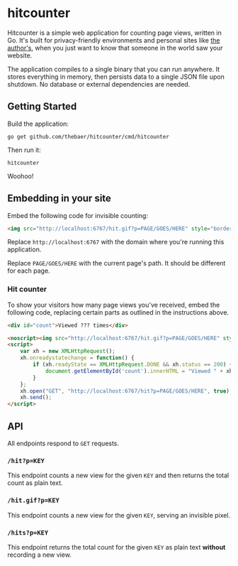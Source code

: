 # hitcounter

Hitcounter is a simple web application for counting page views, written in Go. It's built for privacy-friendly environments and personal sites like [the author's](https://baer.works), when you just want to know that someone in the world saw your website.

The application compiles to a single binary that you can run anywhere. It stores everything in memory, then persists data to a single JSON file upon shutdown. No database or external dependencies are needed.

## Getting Started

Build the application:

```
go get github.com/thebaer/hitcounter/cmd/hitcounter
``` 

Then run it:

```
hitcounter
```

Woohoo!

## Embedding in your site

Embed the following code for invisible counting:

```html
<img src="http://localhost:6767/hit.gif?p=PAGE/GOES/HERE" style="border:0;" alt="" />
```

Replace `http://localhost:6767` with the domain where you're running this application.

Replace `PAGE/GOES/HERE` with the current page's path. It should be different for each page.

### Hit counter

To show your visitors how many page views you've received, embed the following code, replacing certain parts as outlined in the instructions above.

```html
<div id="count">Viewed ??? times</div>

<noscript><img src="http://localhost:6767/hit.gif?p=PAGE/GOES/HERE" style="border:0;" alt="" /></noscript>
<script>
    var xh = new XMLHttpRequest();
    xh.onreadystatechange = function() {
        if (xh.readyState == XMLHttpRequest.DONE && xh.status == 200) {
            document.getElementById('count').innerHTML = "Viewed " + xh.responseText + " times";
        }
    };
    xh.open("GET", "http://localhost:6767/hit?p=PAGE/GOES/HERE", true);
    xh.send();
</script>
```

## API

All endpoints respond to `GET` requests.

### `/hit?p=KEY`

This endpoint counts a new view for the given `KEY` and then returns the total count as plain text.

### `/hit.gif?p=KEY`

This endpoint counts a new view for the given `KEY`, serving an invisible pixel.

### `/hits?p=KEY`

This endpoint returns the total count for the given `KEY` as plain text **without** recording a new view.